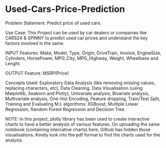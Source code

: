 # Used-Cars-Price-Prediction
Problem Statement: Predict price of used cars. 

Use Case: This Project can be used by car dealers or companies like CARS24 & SPINNY to predict used     car prices and understand the key factors involved in the same.

INPUT Features: Make, Model, Type, Origin, DriveTrain, Invoice, EngineSize, Cylinders, HorsePower, MPG_City, MPG_Highway, Weight, Wheelbase and Lenght.

OUTPUT Feature: MSRP(Price)

Concepts Used: Exploratory Data Analysis (like removing missing values, replacing characters, etc), Data Cleaning, Data Visualisation (using Matplotlib,  Seaborn and Plotly), Univariate analysis, Bivariate analysis, Multivariate analysis, One-Hot Encoding, Feature dropping, Train/Test Split, Training and Evaluating M.L algorithms: XGBoost, Multiple Linear Regression, Random Forest Regression and Decision Tree.

NOTE: In this project, plotly library has been used to create interactive charts to have a better analysis of various features. On uploading the same notebook (containing intercative charts) here, Github has hidden those visualisations. Kindly look into the pdf format to find the charts used for the analysis. 
